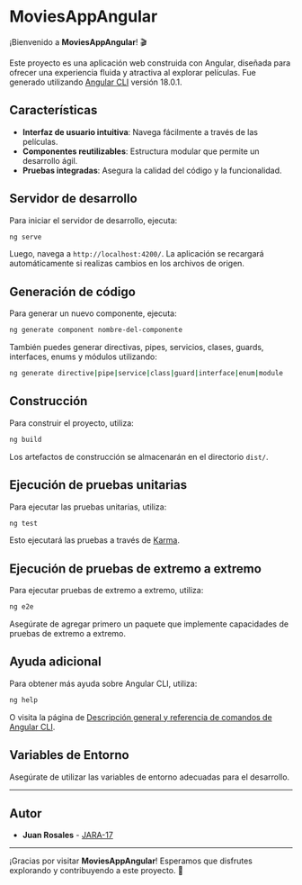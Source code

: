 # MoviesAppAngular

¡Bienvenido a **MoviesAppAngular**! 🎬

Este proyecto es una aplicación web construida con Angular, diseñada para ofrecer una experiencia fluida y atractiva al explorar películas. Fue generado utilizando [Angular CLI](https://github.com/angular/angular-cli) versión 18.0.1.

## Características

- **Interfaz de usuario intuitiva**: Navega fácilmente a través de las películas.
- **Componentes reutilizables**: Estructura modular que permite un desarrollo ágil.
- **Pruebas integradas**: Asegura la calidad del código y la funcionalidad.

## Servidor de desarrollo

Para iniciar el servidor de desarrollo, ejecuta:

```bash
ng serve
```

Luego, navega a `http://localhost:4200/`. La aplicación se recargará automáticamente si realizas cambios en los archivos de origen.

## Generación de código

Para generar un nuevo componente, ejecuta:

```bash
ng generate component nombre-del-componente
```

También puedes generar directivas, pipes, servicios, clases, guards, interfaces, enums y módulos utilizando:

```bash
ng generate directive|pipe|service|class|guard|interface|enum|module
```

## Construcción

Para construir el proyecto, utiliza:

```bash
ng build
```

Los artefactos de construcción se almacenarán en el directorio `dist/`.

## Ejecución de pruebas unitarias

Para ejecutar las pruebas unitarias, utiliza:

```bash
ng test
```

Esto ejecutará las pruebas a través de [Karma](https://karma-runner.github.io).

## Ejecución de pruebas de extremo a extremo

Para ejecutar pruebas de extremo a extremo, utiliza:

```bash
ng e2e
```

Asegúrate de agregar primero un paquete que implemente capacidades de pruebas de extremo a extremo.

## Ayuda adicional

Para obtener más ayuda sobre Angular CLI, utiliza:

```bash
ng help
```

O visita la página de [Descripción general y referencia de comandos de Angular CLI](https://angular.dev/tools/cli).

## Variables de Entorno

Asegúrate de utilizar las variables de entorno adecuadas para el desarrollo.

---

## Autor

- **Juan Rosales** - [JARA-17](https://github.com/JARA-17)

---

¡Gracias por visitar **MoviesAppAngular**! Esperamos que disfrutes explorando y contribuyendo a este proyecto. 🚀
